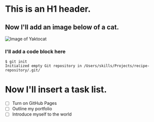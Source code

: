 # This is an H1 header. 

## Now I'll add an image below of a cat.
![Image of Yaktocat](https://octodex.github.com/images/yaktocat.png)


### I'll add a code block here
```
$ git init
Initialized empty Git repository in /Users/skills/Projects/recipe-repository/.git/
```
# Now I'll insert a task list. 

- [ ] Turn on GitHub Pages
- [ ] Outline my portfolio
- [ ] Introduce myself to the world
